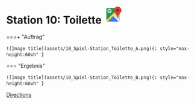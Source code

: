 
# Station 10: Toilette <a href="https://www.google.com/maps/dir/?api=1&travelmode=walking&destination=47.8035138,13.0202298"><img src="assets/google-maps.svg" width="48" height="48"></a>


===+ "Auftrag"

    ![Image title](assets/10_Spiel-Station_Toilette_A.png){: style="max-height:60vh" }


=== "Ergebnis"

    ![Image title](assets/10_Spiel-Station_Toilette_B.png){: style="max-height:60vh" }


[Directions](https://www.google.com/maps/dir/?api=1&travelmode=walking&destination=47.8035138,13.0202298)